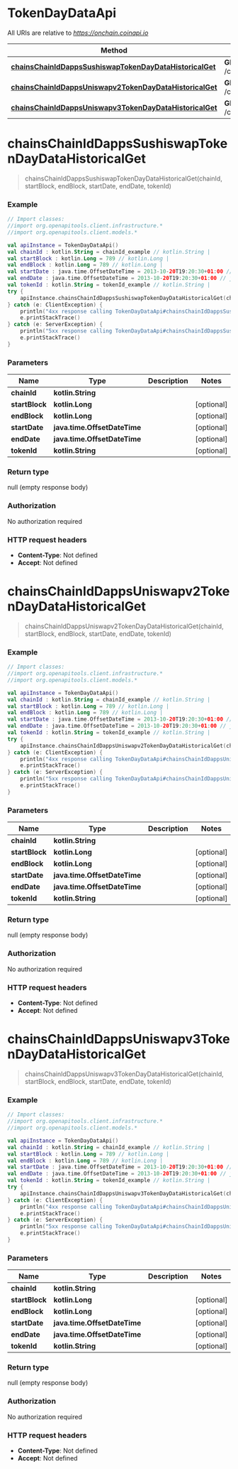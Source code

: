 # TokenDayDataApi

All URIs are relative to *https://onchain.coinapi.io*

Method | HTTP request | Description
------------- | ------------- | -------------
[**chainsChainIdDappsSushiswapTokenDayDataHistoricalGet**](TokenDayDataApi.md#chainsChainIdDappsSushiswapTokenDayDataHistoricalGet) | **GET** /chains/{chain_id}/dapps/sushiswap/tokenDayData/historical | 
[**chainsChainIdDappsUniswapv2TokenDayDataHistoricalGet**](TokenDayDataApi.md#chainsChainIdDappsUniswapv2TokenDayDataHistoricalGet) | **GET** /chains/{chain_id}/dapps/uniswapv2/tokenDayData/historical | 
[**chainsChainIdDappsUniswapv3TokenDayDataHistoricalGet**](TokenDayDataApi.md#chainsChainIdDappsUniswapv3TokenDayDataHistoricalGet) | **GET** /chains/{chain_id}/dapps/uniswapv3/tokenDayData/historical | 


<a name="chainsChainIdDappsSushiswapTokenDayDataHistoricalGet"></a>
# **chainsChainIdDappsSushiswapTokenDayDataHistoricalGet**
> chainsChainIdDappsSushiswapTokenDayDataHistoricalGet(chainId, startBlock, endBlock, startDate, endDate, tokenId)



### Example
```kotlin
// Import classes:
//import org.openapitools.client.infrastructure.*
//import org.openapitools.client.models.*

val apiInstance = TokenDayDataApi()
val chainId : kotlin.String = chainId_example // kotlin.String | 
val startBlock : kotlin.Long = 789 // kotlin.Long | 
val endBlock : kotlin.Long = 789 // kotlin.Long | 
val startDate : java.time.OffsetDateTime = 2013-10-20T19:20:30+01:00 // java.time.OffsetDateTime | 
val endDate : java.time.OffsetDateTime = 2013-10-20T19:20:30+01:00 // java.time.OffsetDateTime | 
val tokenId : kotlin.String = tokenId_example // kotlin.String | 
try {
    apiInstance.chainsChainIdDappsSushiswapTokenDayDataHistoricalGet(chainId, startBlock, endBlock, startDate, endDate, tokenId)
} catch (e: ClientException) {
    println("4xx response calling TokenDayDataApi#chainsChainIdDappsSushiswapTokenDayDataHistoricalGet")
    e.printStackTrace()
} catch (e: ServerException) {
    println("5xx response calling TokenDayDataApi#chainsChainIdDappsSushiswapTokenDayDataHistoricalGet")
    e.printStackTrace()
}
```

### Parameters

Name | Type | Description  | Notes
------------- | ------------- | ------------- | -------------
 **chainId** | **kotlin.String**|  |
 **startBlock** | **kotlin.Long**|  | [optional]
 **endBlock** | **kotlin.Long**|  | [optional]
 **startDate** | **java.time.OffsetDateTime**|  | [optional]
 **endDate** | **java.time.OffsetDateTime**|  | [optional]
 **tokenId** | **kotlin.String**|  | [optional]

### Return type

null (empty response body)

### Authorization

No authorization required

### HTTP request headers

 - **Content-Type**: Not defined
 - **Accept**: Not defined

<a name="chainsChainIdDappsUniswapv2TokenDayDataHistoricalGet"></a>
# **chainsChainIdDappsUniswapv2TokenDayDataHistoricalGet**
> chainsChainIdDappsUniswapv2TokenDayDataHistoricalGet(chainId, startBlock, endBlock, startDate, endDate, tokenId)



### Example
```kotlin
// Import classes:
//import org.openapitools.client.infrastructure.*
//import org.openapitools.client.models.*

val apiInstance = TokenDayDataApi()
val chainId : kotlin.String = chainId_example // kotlin.String | 
val startBlock : kotlin.Long = 789 // kotlin.Long | 
val endBlock : kotlin.Long = 789 // kotlin.Long | 
val startDate : java.time.OffsetDateTime = 2013-10-20T19:20:30+01:00 // java.time.OffsetDateTime | 
val endDate : java.time.OffsetDateTime = 2013-10-20T19:20:30+01:00 // java.time.OffsetDateTime | 
val tokenId : kotlin.String = tokenId_example // kotlin.String | 
try {
    apiInstance.chainsChainIdDappsUniswapv2TokenDayDataHistoricalGet(chainId, startBlock, endBlock, startDate, endDate, tokenId)
} catch (e: ClientException) {
    println("4xx response calling TokenDayDataApi#chainsChainIdDappsUniswapv2TokenDayDataHistoricalGet")
    e.printStackTrace()
} catch (e: ServerException) {
    println("5xx response calling TokenDayDataApi#chainsChainIdDappsUniswapv2TokenDayDataHistoricalGet")
    e.printStackTrace()
}
```

### Parameters

Name | Type | Description  | Notes
------------- | ------------- | ------------- | -------------
 **chainId** | **kotlin.String**|  |
 **startBlock** | **kotlin.Long**|  | [optional]
 **endBlock** | **kotlin.Long**|  | [optional]
 **startDate** | **java.time.OffsetDateTime**|  | [optional]
 **endDate** | **java.time.OffsetDateTime**|  | [optional]
 **tokenId** | **kotlin.String**|  | [optional]

### Return type

null (empty response body)

### Authorization

No authorization required

### HTTP request headers

 - **Content-Type**: Not defined
 - **Accept**: Not defined

<a name="chainsChainIdDappsUniswapv3TokenDayDataHistoricalGet"></a>
# **chainsChainIdDappsUniswapv3TokenDayDataHistoricalGet**
> chainsChainIdDappsUniswapv3TokenDayDataHistoricalGet(chainId, startBlock, endBlock, startDate, endDate, tokenId)



### Example
```kotlin
// Import classes:
//import org.openapitools.client.infrastructure.*
//import org.openapitools.client.models.*

val apiInstance = TokenDayDataApi()
val chainId : kotlin.String = chainId_example // kotlin.String | 
val startBlock : kotlin.Long = 789 // kotlin.Long | 
val endBlock : kotlin.Long = 789 // kotlin.Long | 
val startDate : java.time.OffsetDateTime = 2013-10-20T19:20:30+01:00 // java.time.OffsetDateTime | 
val endDate : java.time.OffsetDateTime = 2013-10-20T19:20:30+01:00 // java.time.OffsetDateTime | 
val tokenId : kotlin.String = tokenId_example // kotlin.String | 
try {
    apiInstance.chainsChainIdDappsUniswapv3TokenDayDataHistoricalGet(chainId, startBlock, endBlock, startDate, endDate, tokenId)
} catch (e: ClientException) {
    println("4xx response calling TokenDayDataApi#chainsChainIdDappsUniswapv3TokenDayDataHistoricalGet")
    e.printStackTrace()
} catch (e: ServerException) {
    println("5xx response calling TokenDayDataApi#chainsChainIdDappsUniswapv3TokenDayDataHistoricalGet")
    e.printStackTrace()
}
```

### Parameters

Name | Type | Description  | Notes
------------- | ------------- | ------------- | -------------
 **chainId** | **kotlin.String**|  |
 **startBlock** | **kotlin.Long**|  | [optional]
 **endBlock** | **kotlin.Long**|  | [optional]
 **startDate** | **java.time.OffsetDateTime**|  | [optional]
 **endDate** | **java.time.OffsetDateTime**|  | [optional]
 **tokenId** | **kotlin.String**|  | [optional]

### Return type

null (empty response body)

### Authorization

No authorization required

### HTTP request headers

 - **Content-Type**: Not defined
 - **Accept**: Not defined

